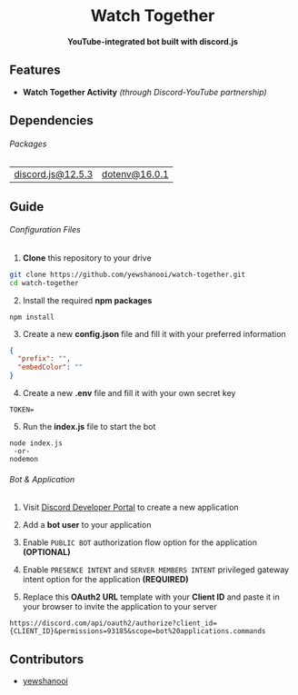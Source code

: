 <h1 align="center">
    Watch Together
    <br/>
</h1>

<h4 align="center">YouTube-integrated bot built with discord.js</h4>

## Features
- **Watch Together Activity** *(through Discord-YouTube partnership)*

## Dependencies
###### Packages
<table>
  <tbody>
    <tr>
      <td><a href="https://www.npmjs.com/package/@discordjs/builders">discord.js@12.5.3</a></td>
      <td><a href="https://www.npmjs.com/package/dotenv">dotenv@16.0.1</a></td>
    </tr>
  </tbody>
</table>

## Guide
###### Configuration Files
1. **Clone** this repository to your drive
```sh
git clone https://github.com/yewshanooi/watch-together.git
cd watch-together
```
2. Install the required **npm packages**
```
npm install
```
3. Create a new **config.json** file and fill it with your preferred information
```json
{
  "prefix": "",
  "embedColor": ""
}
```
4. Create a new **.env** file and fill it with your own secret key
```
TOKEN=
```
5. Run the **index.js** file to start the bot
```
node index.js
 -or-
nodemon
```

###### Bot & Application
1. Visit [Discord Developer Portal](https://discord.com/developers/applications) to create a new application

2. Add a **bot user** to your application

3. Enable `PUBLIC BOT` authorization flow option for the application **(OPTIONAL)**

4. Enable `PRESENCE INTENT` and `SERVER MEMBERS INTENT` privileged gateway intent option for the application **(REQUIRED)**

5. Replace this **OAuth2 URL** template with your **Client ID** and paste it in your browser to invite the application to your server
```
https://discord.com/api/oauth2/authorize?client_id={CLIENT_ID}&permissions=93185&scope=bot%20applications.commands
```

## Contributors
- [yewshanooi](https://github.com/yewshanooi)
